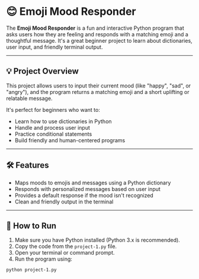 # 😊 Emoji Mood Responder

The **Emoji Mood Responder** is a fun and interactive Python program that asks users how they are feeling and responds with a matching emoji and a thoughtful message. It's a great beginner project to learn about dictionaries, user input, and friendly terminal output.

---

## 💡 Project Overview

This project allows users to input their current mood (like "happy", "sad", or "angry"), and the program returns a matching emoji and a short uplifting or relatable message.

It's perfect for beginners who want to:
- Learn how to use dictionaries in Python
- Handle and process user input
- Practice conditional statements
- Build friendly and human-centered programs

---

## 🛠️ Features

- Maps moods to emojis and messages using a Python dictionary
- Responds with personalized messages based on user input
- Provides a default response if the mood isn't recognized
- Clean and friendly output in the terminal

---

## 🧪 How to Run

1. Make sure you have Python installed (Python 3.x is recommended).
2. Copy the code from the `project-1.py` file.
3. Open your terminal or command prompt.
4. Run the program using:

```bash
python project-1.py
